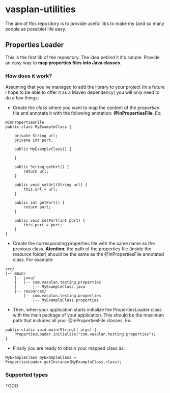 # vasplan-utilities
The aim of this repository is to provide useful libs to make my (and so many people as possible) life easy.

## Properties Loader
This is the first lib of the repository. The idea behind it it's simple: Provide an easy way to **map properties files into Java classes**.

### How does it work?
Assuming that you've managed to add the library to your project (in a future I hope to be able to offer it as a Maven dependency) you will only need to do a few things:

* Create the _class_ where you want to map the content of the _properties_ file and annotate it with the following anotation: **@InPropertiesFile**. Ex:
```
@InPropertiesFile
public class MyExampleClass {

    private String url;
    private int port;

    public MyExampleClass() {

    }

    public String getUrl() {
        return url;
    }

    public void setUrl(String url) {
        this.url = url;
    }

    public int getPort() {
        return port;
    }

    public void setPort(int port) {
        this.port = port;
    }
}
```
* Create the corresponding properties file with the same name as the previous class. **Atention**: the path of the properties file (inside the _resource_ folder) should be the same as the @InPropertiesFile annotated class. For example:
```
src/ 
|--	main/
	|-- java/
	|	|-- com.vasplan.testing.properties
	|		|-- MyExampleClass.java
	|-- resources/
		|-- com.vasplan.testing.properties
			|-- MyExampleClass.properties
```

* Then, when your application starts initialize the PropertiesLoader class with the main package of your application. This should be the maximum path that includes all your @InPropertiesFile classes. Ex:
```
public static void main(String[] args) {
    PropertiesLoader.initialize("com.vasplan.testing.properties");
}
```
* Finally you are ready to obtain your mapped class as:
```
MyExampleClass myExampleClass = PropertiesLoader.getInstance(MyExampleClass.class);
```

### Supported types
TODO

